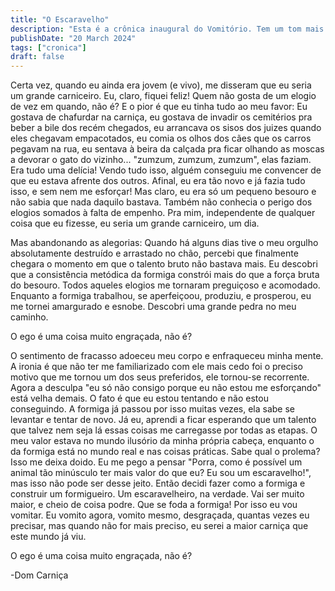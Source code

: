 ```yaml
---
title: "O Escaravelho"
description: "Esta é a crônica inaugural do Vomitório. Tem um tom mais pessoal e define o espírito do projeto."
publishDate: "20 March 2024"
tags: ["cronica"]
draft: false
---
```


Certa vez, quando eu ainda era jovem (e vivo), me disseram que eu seria um grande carniceiro. Eu, claro, fiquei feliz! Quem não gosta de um elogio de vez em quando, não é? E o pior é que eu tinha tudo ao meu favor: Eu gostava de chafurdar na carniça, eu gostava de invadir os cemitérios pra beber a bile dos recém chegados, eu arrancava os sisos dos juizes quando eles chegavam empacotados, eu comia os olhos dos cães que os carros pegavam na rua, eu sentava à beira da calçada pra ficar olhando as moscas a devorar o gato do vizinho... "zumzum, zumzum, zumzum", elas faziam. Era tudo uma delícia! Vendo tudo isso, alguém conseguiu me convencer de que eu estava afrente dos outros. Afinal, eu era tão novo e já fazia tudo isso, e sem nem me esforçar! Mas claro, eu era só um pequeno besouro e não sabia que nada daquilo bastava. Também não conhecia o perigo dos elogios somados à falta de empenho. Pra mim, independente de qualquer coisa que eu fizesse, eu seria um grande carniceiro, um dia.
 
Mas abandonando as alegorias:
Quando há alguns dias tive o meu orgulho absolutamente destruído e arrastado no chão, percebi que finalmente chegara o momento em que o talento bruto não bastava mais. Eu descobri que a consistência metódica da formiga constrói mais do que a força bruta do besouro. Todos aqueles elogios me tornaram preguiçoso e acomodado. Enquanto a formiga trabalhou, se aperfeiçoou, produziu, e prosperou, eu me tornei amargurado e esnobe. Descobri uma grande pedra no meu caminho.

O ego é uma coisa muito engraçada, não é?

O sentimento de fracasso adoeceu meu corpo e enfraqueceu minha mente. A ironia é que não ter me familiarizado com ele mais cedo foi o preciso motivo que me tornou um dos seus preferidos, ele tornou-se recorrente. Agora a desculpa "eu só não consigo porque eu não estou me esforçando" está velha demais. O fato é que eu estou tentando e não estou conseguindo. A formiga já passou por isso muitas vezes, ela sabe se levantar e tentar de novo. Já eu, aprendi a ficar esperando que um talento que talvez nem seja lá essas coisas me carregasse por todas as etapas. O meu valor estava no mundo ilusório da minha própria cabeça, enquanto o da formiga está no mundo real e nas coisas práticas. Sabe qual o prolema? Isso me deixa doido. Eu me pego a pensar "Porra, como é possível um animal tão minúsculo ter mais valor do que eu? Eu sou um escaravelho!", mas isso não pode ser desse jeito. Então decidi fazer como a formiga e construir um formigueiro. Um escaravelheiro, na verdade. Vai ser muito maior, e cheio de coisa podre. Que se foda a formiga! Por isso eu vou vomitar. Eu vomito agora, vomito mesmo, desgraçada, quantas vezes eu precisar, mas quando não for mais preciso, eu serei a maior carniça que este mundo já viu.

O ego é uma coisa muito engraçada, não é?

-Dom Carniça

